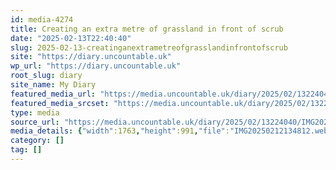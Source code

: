 ```yaml
---
id: media-4274
title: Creating an extra metre of grassland in front of scrub
date: "2025-02-13T22:40:40"
slug: 2025-02-13-creatinganextrametreofgrasslandinfrontofscrub
site: "https://diary.uncountable.uk"
wp_url: "https://diary.uncountable.uk"
root_slug: diary
site_name: My Diary
featured_media_url: "https://media.uncountable.uk/diary/2025/02/13224040/IMG20250212134812.webp"
featured_media_srcset: "https://media.uncountable.uk/diary/2025/02/13224040/IMG20250212134812-300x169.webp 300w, https://media.uncountable.uk/diary/2025/02/13224040/IMG20250212134812-1024x576.webp 1024w, https://media.uncountable.uk/diary/2025/02/13224040/IMG20250212134812-150x150.webp 150w, https://media.uncountable.uk/diary/2025/02/13224040/IMG20250212134812-640x360.webp 640w, https://media.uncountable.uk/diary/2025/02/13224040/IMG20250212134812.webp 1763w"
type: media
source_url: "https://media.uncountable.uk/diary/2025/02/13224040/IMG20250212134812.webp"
media_details: {"width":1763,"height":991,"file":"IMG20250212134812.webp","filesize":160472,"sizes":{"medium":{"file":"IMG20250212134812-300x169.webp","width":300,"height":169,"filesize":23902,"mime_type":"image/webp","source_url":"https://media.uncountable.uk/diary/2025/02/13224040/IMG20250212134812-300x169.webp"},"large":{"file":"IMG20250212134812-1024x576.webp","width":1024,"height":576,"filesize":192202,"mime_type":"image/webp","source_url":"https://media.uncountable.uk/diary/2025/02/13224040/IMG20250212134812-1024x576.webp"},"thumbnail":{"file":"IMG20250212134812-150x150.webp","width":150,"height":150,"filesize":13952,"mime_type":"image/webp","source_url":"https://media.uncountable.uk/diary/2025/02/13224040/IMG20250212134812-150x150.webp"},"mobwidth":{"file":"IMG20250212134812-640x360.webp","width":640,"height":360,"filesize":87724,"mime_type":"image/webp","source_url":"https://media.uncountable.uk/diary/2025/02/13224040/IMG20250212134812-640x360.webp"},"full":{"file":"IMG20250212134812.webp","width":1763,"height":991,"mime_type":"image/webp","source_url":"https://media.uncountable.uk/diary/2025/02/13224040/IMG20250212134812.webp"}},"image_meta":{"aperture":"0","credit":"","camera":"","caption":"","created_timestamp":"0","copyright":"","focal_length":"0","iso":"0","shutter_speed":"0","title":"","orientation":"0","keywords":[]}}
category: []
tag: []
---
```



